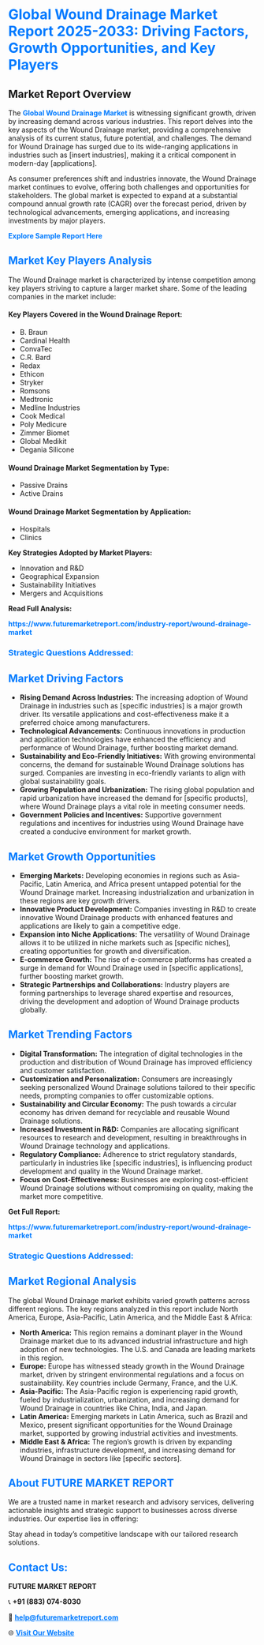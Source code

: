 <h1 style="color: #007BFF;">Global Wound Drainage Market Report 2025-2033: Driving Factors, Growth Opportunities, and Key Players</h1>

<section id="overview">
<h2>Market Report Overview</h2>
<p>The <a href="https://www.futuremarketreport.com/industry-report/wound-drainage-market" style="color: #007BFF; text-decoration: none;"><strong>Global Wound Drainage Market</strong></a> is witnessing significant growth, driven by increasing demand across various industries. This report delves into the key aspects of the Wound Drainage market, providing a comprehensive analysis of its current status, future potential, and challenges. The demand for Wound Drainage has surged due to its wide-ranging applications in industries such as [insert industries], making it a critical component in modern-day [applications].</p>
<p>As consumer preferences shift and industries innovate, the Wound Drainage market continues to evolve, offering both challenges and opportunities for stakeholders. The global market is expected to expand at a substantial compound annual growth rate (CAGR) over the forecast period, driven by technological advancements, emerging applications, and increasing investments by major players.</p>
</section>

<section id="overview">
<p><a href="https://www.futuremarketreport.com/request-sample/reportId=101428" style="color: #007BFF; text-decoration: none;"><strong>Explore Sample Report Here</strong></a></p>
</section>

<section id="key-players">
<h2 style="color: #007BFF;">Market Key Players Analysis</h2>
<p>The Wound Drainage market is characterized by intense competition among key players striving to capture a larger market share. Some of the leading companies in the market include:</p>
<h4>Key Players Covered in the Wound Drainage Report:</h4>
<ul><li>B. Braun</li><li>Cardinal Health</li><li>ConvaTec</li><li>C.R. Bard</li><li>Redax</li><li>Ethicon</li><li>Stryker</li><li>Romsons</li><li>Medtronic</li><li>Medline Industries</li><li>Cook Medical</li><li>Poly Medicure</li><li>Zimmer Biomet</li><li>Global Medikit</li><li>Degania Silicone</li></ul>
<h4>Wound Drainage Market Segmentation by Type:</h4>
<ul><li>Passive Drains</li><li>Active Drains</li></ul>

<h4>Wound Drainage Market Segmentation by Application:</h4>
<ul><li>Hospitals</li><li>Clinics</li></ul>
<p><strong>Key Strategies Adopted by Market Players:</strong></p>
<ul>
<li>Innovation and R&D</li>
<li>Geographical Expansion</li>
<li>Sustainability Initiatives</li>
<li>Mergers and Acquisitions</li>
</ul>
</section>

<section>
<p><strong>Read Full Analysis: </strong></p><a href="https://www.futuremarketreport.com/industry-report/wound-drainage-market" style="color: #007BFF; text-decoration: none;"><strong>https://www.futuremarketreport.com/industry-report/wound-drainage-market</strong></a>
<h3 style="color: #007BFF;">Strategic Questions Addressed:</h3>
</section>

<section id="driving-factors">
<h2 style="color: #007BFF;">Market Driving Factors</h2>
<ul>
<li><strong>Rising Demand Across Industries:</strong> The increasing adoption of Wound Drainage in industries such as [specific industries] is a major growth driver. Its versatile applications and cost-effectiveness make it a preferred choice among manufacturers.</li>
<li><strong>Technological Advancements:</strong> Continuous innovations in production and application technologies have enhanced the efficiency and performance of Wound Drainage, further boosting market demand.</li>
<li><strong>Sustainability and Eco-Friendly Initiatives:</strong> With growing environmental concerns, the demand for sustainable Wound Drainage solutions has surged. Companies are investing in eco-friendly variants to align with global sustainability goals.</li>
<li><strong>Growing Population and Urbanization:</strong> The rising global population and rapid urbanization have increased the demand for [specific products], where Wound Drainage plays a vital role in meeting consumer needs.</li>
<li><strong>Government Policies and Incentives:</strong> Supportive government regulations and incentives for industries using Wound Drainage have created a conducive environment for market growth.</li>
</ul>
</section>

<section id="growth-opportunities">
<h2 style="color: #007BFF;">Market Growth Opportunities</h2>
<ul>
<li><strong>Emerging Markets:</strong> Developing economies in regions such as Asia-Pacific, Latin America, and Africa present untapped potential for the Wound Drainage market. Increasing industrialization and urbanization in these regions are key growth drivers.</li>
<li><strong>Innovative Product Development:</strong> Companies investing in R&D to create innovative Wound Drainage products with enhanced features and applications are likely to gain a competitive edge.</li>
<li><strong>Expansion into Niche Applications:</strong> The versatility of Wound Drainage allows it to be utilized in niche markets such as [specific niches], creating opportunities for growth and diversification.</li>
<li><strong>E-commerce Growth:</strong> The rise of e-commerce platforms has created a surge in demand for Wound Drainage used in [specific applications], further boosting market growth.</li>
<li><strong>Strategic Partnerships and Collaborations:</strong> Industry players are forming partnerships to leverage shared expertise and resources, driving the development and adoption of Wound Drainage products globally.</li>
</ul>
</section>

<section id="trending-factors">
<h2 style="color: #007BFF;">Market Trending Factors</h2>
<ul>
<li><strong>Digital Transformation:</strong> The integration of digital technologies in the production and distribution of Wound Drainage has improved efficiency and customer satisfaction.</li>
<li><strong>Customization and Personalization:</strong> Consumers are increasingly seeking personalized Wound Drainage solutions tailored to their specific needs, prompting companies to offer customizable options.</li>
<li><strong>Sustainability and Circular Economy:</strong> The push towards a circular economy has driven demand for recyclable and reusable Wound Drainage solutions.</li>
<li><strong>Increased Investment in R&D:</strong> Companies are allocating significant resources to research and development, resulting in breakthroughs in Wound Drainage technology and applications.</li>
<li><strong>Regulatory Compliance:</strong> Adherence to strict regulatory standards, particularly in industries like [specific industries], is influencing product development and quality in the Wound Drainage market.</li>
<li><strong>Focus on Cost-Effectiveness:</strong> Businesses are exploring cost-efficient Wound Drainage solutions without compromising on quality, making the market more competitive.</li>
</ul>
</section>

<section>
<p><strong>Get Full Report: </strong></p><a href="https://www.futuremarketreport.com/industry-report/wound-drainage-market" style="color: #007BFF; text-decoration: none;"><strong>https://www.futuremarketreport.com/industry-report/wound-drainage-market</strong></a>
<h3 style="color: #007BFF;">Strategic Questions Addressed:</h3>
</section>


<section id="regional-analysis">
<h2 style="color: #007BFF;">Market Regional Analysis</h2>
<p>The global Wound Drainage market exhibits varied growth patterns across different regions. The key regions analyzed in this report include North America, Europe, Asia-Pacific, Latin America, and the Middle East & Africa:</p>
<ul>
<li><strong>North America:</strong> This region remains a dominant player in the Wound Drainage market due to its advanced industrial infrastructure and high adoption of new technologies. The U.S. and Canada are leading markets in this region.</li>
<li><strong>Europe:</strong> Europe has witnessed steady growth in the Wound Drainage market, driven by stringent environmental regulations and a focus on sustainability. Key countries include Germany, France, and the U.K.</li>
<li><strong>Asia-Pacific:</strong> The Asia-Pacific region is experiencing rapid growth, fueled by industrialization, urbanization, and increasing demand for Wound Drainage in countries like China, India, and Japan.</li>
<li><strong>Latin America:</strong> Emerging markets in Latin America, such as Brazil and Mexico, present significant opportunities for the Wound Drainage market, supported by growing industrial activities and investments.</li>
<li><strong>Middle East & Africa:</strong> The region’s growth is driven by expanding industries, infrastructure development, and increasing demand for Wound Drainage in sectors like [specific sectors].</li>
</ul>
</section>

<footer>
<h2 style="color: #007BFF;">About FUTURE MARKET REPORT</h2>
<p>We are a trusted name in market research and advisory services, delivering actionable insights and strategic support to businesses across diverse industries. Our expertise lies in offering:</p>

<p>Stay ahead in today’s competitive landscape with our tailored research solutions.</p>

<h2 style="color: #007BFF;">Contact Us:</h2>
<p><strong>FUTURE MARKET REPORT</strong></p>
<p>📞 <strong>+91 (883) 074-8030</strong></p>
<p>📧 <strong><a href="mailto:help@futuremarketreport.com" style="color: #007BFF;">help@futuremarketreport.com</a></strong></p>
<p>🌐 <strong><a href="https://www.futuremarketreport.com/" style="color: #007BFF;">Visit Our Website</a></strong></p>
</footer>